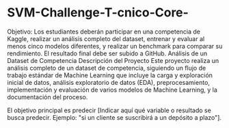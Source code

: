 # SVM-Challenge-T-cnico-Core-
Objetivo: Los estudiantes deberán participar en una competencia de Kaggle, realizar un análisis completo del dataset, entrenar y evaluar al menos cinco modelos diferentes, y realizar un benchmark para comparar su rendimiento. El resultado final debe ser subido a GitHub.
Análisis de un Dataset de Competencia
Descripción del Proyecto
Este proyecto realiza un análisis completo de un dataset de competencia, siguiendo un flujo de trabajo estándar de Machine Learning que incluye la carga y exploración inicial de datos, análisis exploratorio de datos (EDA), preprocesamiento, implementación y evaluación de varios modelos de Machine Learning, y la documentación del proceso.

El objetivo principal es predecir [Indicar aquí qué variable o resultado se busca predecir. Ejemplo: "si un cliente se suscribirá a un depósito a plazo"].
